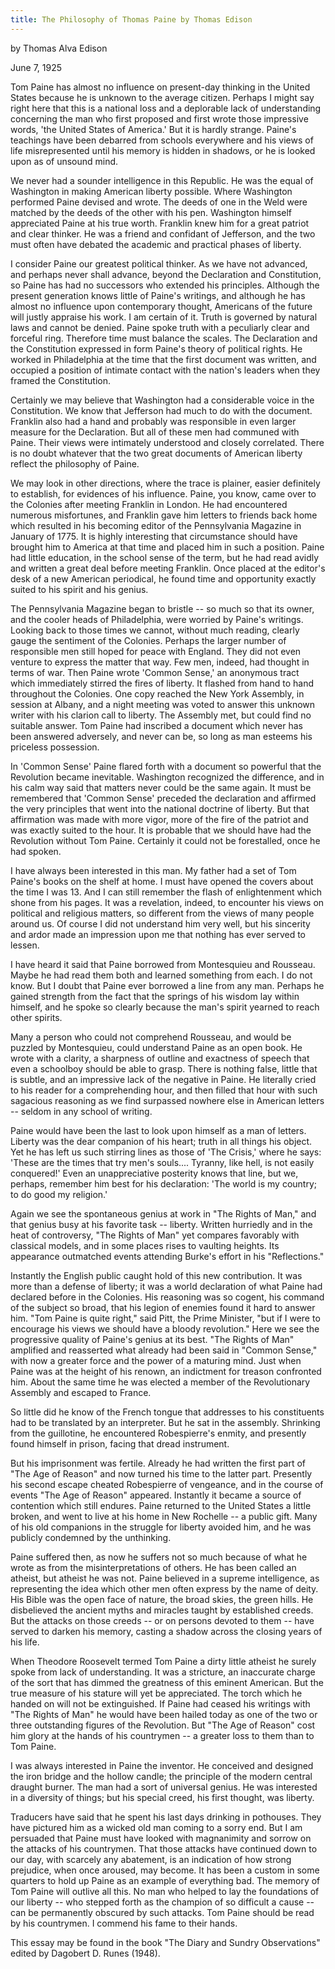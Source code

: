 ```yaml
---
title: The Philosophy of Thomas Paine by Thomas Edison
---
```


   by Thomas Alva Edison

   June 7, 1925

   Tom Paine has almost no influence on present-day thinking in the United
   States because he is unknown to the average citizen. Perhaps I might say
   right here that this is a national loss and a deplorable lack of
   understanding concerning the man who first proposed and first wrote those
   impressive words, 'the United States of America.' But it is hardly
   strange. Paine's teachings have been debarred from schools everywhere and
   his views of life misrepresented until his memory is hidden in shadows, or
   he is looked upon as of unsound mind.

   We never had a sounder intelligence in this Republic. He was the equal of
   Washington in making American liberty possible. Where Washington performed
   Paine devised and wrote. The deeds of one in the Weld were matched by the
   deeds of the other with his pen. Washington himself appreciated Paine at
   his true worth. Franklin knew him for a great patriot and clear thinker.
   He was a friend and confidant of Jefferson, and the two must often have
   debated the academic and practical phases of liberty.

   I consider Paine our greatest political thinker. As we have not advanced,
   and perhaps never shall advance, beyond the Declaration and Constitution,
   so Paine has had no successors who extended his principles. Although the
   present generation knows little of Paine's writings, and although he has
   almost no influence upon contemporary thought, Americans of the future
   will justly appraise his work. I am certain of it. Truth is governed by
   natural laws and cannot be denied. Paine spoke truth with a peculiarly
   clear and forceful ring. Therefore time must balance the scales. The
   Declaration and the Constitution expressed in form Paine's theory of
   political rights. He worked in Philadelphia at the time that the first
   document was written, and occupied a position of intimate contact with the
   nation's leaders when they framed the Constitution.

   Certainly we may believe that Washington had a considerable voice in the
   Constitution. We know that Jefferson had much to do with the document.
   Franklin also had a hand and probably was responsible in even larger
   measure for the Declaration. But all of these men had communed with Paine.
   Their views were intimately understood and closely correlated. There is no
   doubt whatever that the two great documents of American liberty reflect
   the philosophy of Paine.

   We may look in other directions, where the trace is plainer, easier
   definitely to establish, for evidences of his influence. Paine, you know,
   came over to the Colonies after meeting Franklin in London. He had
   encountered numerous misfortunes, and Franklin gave him letters to friends
   back home which resulted in his becoming editor of the Pennsylvania
   Magazine in January of 1775. It is highly interesting that circumstance
   should have brought him to America at that time and placed him in such a
   position. Paine had little education, in the school sense of the term, but
   he had read avidly and written a great deal before meeting Franklin. Once
   placed at the editor's desk of a new American periodical, he found time
   and opportunity exactly suited to his spirit and his genius.

   The Pennsylvania Magazine began to bristle -- so much so that its owner,
   and the cooler heads of Philadelphia, were worried by Paine's writings.
   Looking back to those times we cannot, without much reading, clearly gauge
   the sentiment of the Colonies. Perhaps the larger number of responsible
   men still hoped for peace with England. They did not even venture to
   express the matter that way. Few men, indeed, had thought in terms of war.
   Then Paine wrote 'Common Sense,' an anonymous tract which immediately
   stirred the fires of liberty. It flashed from hand to hand throughout the
   Colonies. One copy reached the New York Assembly, in session at Albany,
   and a night meeting was voted to answer this unknown writer with his
   clarion call to liberty. The Assembly met, but could find no suitable
   answer. Tom Paine had inscribed a document which never has been answered
   adversely, and never can be, so long as man esteems his priceless
   possession.

   In 'Common Sense' Paine flared forth with a document so powerful that the
   Revolution became inevitable. Washington recognized the difference, and in
   his calm way said that matters never could be the same again. It must be
   remembered that 'Common Sense' preceded the declaration and affirmed the
   very principles that went into the national doctrine of liberty. But that
   affirmation was made with more vigor, more of the fire of the patriot and
   was exactly suited to the hour. It is probable that we should have had the
   Revolution without Tom Paine. Certainly it could not be forestalled, once
   he had spoken.

   I have always been interested in this man. My father had a set of Tom
   Paine's books on the shelf at home. I must have opened the covers about
   the time I was 13. And I can still remember the flash of enlightenment
   which shone from his pages. It was a revelation, indeed, to encounter his
   views on political and religious matters, so different from the views of
   many people around us. Of course I did not understand him very well, but
   his sincerity and ardor made an impression upon me that nothing has ever
   served to lessen.

   I have heard it said that Paine borrowed from Montesquieu and Rousseau.
   Maybe he had read them both and learned something from each. I do not
   know. But I doubt that Paine ever borrowed a line from any man. Perhaps he
   gained strength from the fact that the springs of his wisdom lay within
   himself, and he spoke so clearly because the man's spirit yearned to reach
   other spirits.

   Many a person who could not comprehend Rousseau, and would be puzzled by
   Montesquieu, could understand Paine as an open book. He wrote with a
   clarity, a sharpness of outline and exactness of speech that even a
   schoolboy should be able to grasp. There is nothing false, little that is
   subtle, and an impressive lack of the negative in Paine. He literally
   cried to his reader for a comprehending hour, and then filled that hour
   with such sagacious reasoning as we find surpassed nowhere else in
   American letters -- seldom in any school of writing.

   Paine would have been the last to look upon himself as a man of letters.
   Liberty was the dear companion of his heart; truth in all things his
   object. Yet he has left us such stirring lines as those of 'The Crisis,'
   where he says: 'These are the times that try men's souls.... Tyranny, like
   hell, is not easily conquered!' Even an unappreciative posterity knows
   that line, but we, perhaps, remember him best for his declaration: 'The
   world is my country; to do good my religion.'

   Again we see the spontaneous genius at work in "The Rights of Man," and
   that genius busy at his favorite task -- liberty. Written hurriedly and in
   the heat of controversy, "The Rights of Man" yet compares favorably with
   classical models, and in some places rises to vaulting heights. Its
   appearance outmatched events attending Burke's effort in his
   "Reflections."

   Instantly the English public caught hold of this new contribution. It was
   more than a defense of liberty; it was a world declaration of what Paine
   had declared before in the Colonies. His reasoning was so cogent, his
   command of the subject so broad, that his legion of enemies found it hard
   to answer him. "Tom Paine is quite right," said Pitt, the Prime Minister,
   "but if I were to encourage his views we should have a bloody revolution."
   Here we see the progressive quality of Paine's genius at its best. "The
   Rights of Man" amplified and reasserted what already had been said in
   "Common Sense," with now a greater force and the power of a maturing mind.
   Just when Paine was at the height of his renown, an indictment for treason
   confronted him. About the same time he was elected a member of the
   Revolutionary Assembly and escaped to France.

   So little did he know of the French tongue that addresses to his
   constituents had to be translated by an interpreter. But he sat in the
   assembly. Shrinking from the guillotine, he encountered Robespierre's
   enmity, and presently found himself in prison, facing that dread
   instrument.

   But his imprisonment was fertile. Already he had written the first part of
   "The Age of Reason" and now turned his time to the latter part. Presently
   his second escape cheated Robespierre of vengeance, and in the course of
   events "The Age of Reason" appeared. Instantly it became a source of
   contention which still endures. Paine returned to the United States a
   little broken, and went to live at his home in New Rochelle -- a public
   gift. Many of his old companions in the struggle for liberty avoided him,
   and he was publicly condemned by the unthinking.

   Paine suffered then, as now he suffers not so much because of what he
   wrote as from the misinterpretations of others. He has been called an
   atheist, but atheist he was not. Paine believed in a supreme intelligence,
   as representing the idea which other men often express by the name of
   deity.
   His Bible was the open face of nature, the broad skies, the green hills.
   He disbelieved the ancient myths and miracles taught by established
   creeds. But the attacks on those creeds -- or on persons devoted to them
   -- have served to darken his memory, casting a shadow across the closing
   years of his life.

   When Theodore Roosevelt termed Tom Paine a dirty little atheist he surely
   spoke from lack of understanding. It was a stricture, an inaccurate charge
   of the sort that has dimmed the greatness of this eminent American. But
   the true measure of his stature will yet be appreciated. The torch which
   he handed on will not be extinguished. If Paine had ceased his writings
   with "The Rights of Man" he would have been hailed today as one of the two
   or three outstanding figures of the Revolution. But "The Age of Reason"
   cost him glory at the hands of his countrymen -- a greater loss to them
   than to Tom Paine.

   I was always interested in Paine the inventor. He conceived and designed
   the iron bridge and the hollow candle; the principle of the modern central
   draught burner. The man had a sort of universal genius. He was interested
   in a diversity of things; but his special creed, his first thought, was
   liberty.

   Traducers have said that he spent his last days drinking in pothouses.
   They have pictured him as a wicked old man coming to a sorry end. But I am
   persuaded that Paine must have looked with magnanimity and sorrow on the
   attacks of his countrymen. That those attacks have continued down to our
   day, with scarcely any abatement, is an indication of how strong
   prejudice, when once aroused, may become. It has been a custom in some
   quarters to hold up Paine as an example of everything bad.
   The memory of Tom Paine will outlive all this. No man who helped to lay
   the foundations of our liberty -- who stepped forth as the champion of so
   difficult a cause -- can be permanently obscured by such attacks. Tom
   Paine should be read by his countrymen. I commend his fame to their hands.

   This essay may be found in the book "The Diary and Sundry Observations"
   edited by Dagobert D. Runes (1948).
